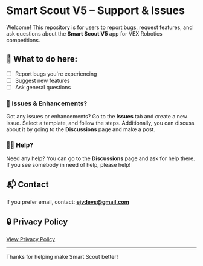 # Smart Scout V5 – Support & Issues

Welcome! This repository is for users to report bugs, request features, and ask questions about the **Smart Scout V5** app for VEX Robotics competitions.

## 🔧 What to do here:
- [ ] Report bugs you're experiencing
- [ ] Suggest new features
- [ ] Ask general questions

### 🐛 Issues & Enhancements?
Got any issues or enhancements? Go to the **Issues** tab and create a new issue. Select a template, and follow the steps. Additionally, you can discuss about it by going to the **Discussions** page and make a post.

### 🤷‍♂️ Help?
Need any help? You can go to the **Discussions** page and ask for help there. If you see somebody in need of help, please help!

## 📬 Contact
If you prefer email, contact: **ejvdevs@gmail.com**

## 🔒 Privacy Policy
[View Privacy Policy](https://docs.google.com/document/d/e/2PACX-1vQYerIUdQPwHlhUUu_9oYptk7HFg7YIrzqefwW5Arw2QF9uNaxtdU66IDws_g7sQCNQUmLtLeazooEc/pub)

---

Thanks for helping make Smart Scout better!
